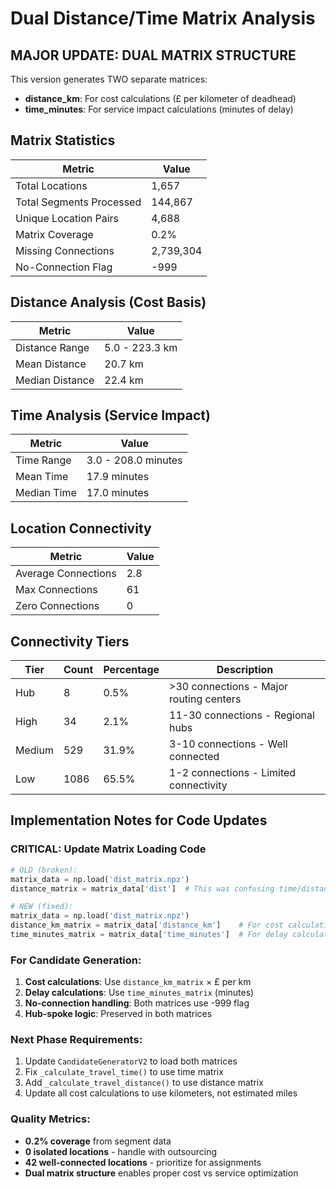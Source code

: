 # Dual Distance/Time Matrix Analysis

## MAJOR UPDATE: DUAL MATRIX STRUCTURE
This version generates TWO separate matrices:
- **distance_km**: For cost calculations (£ per kilometer of deadhead)
- **time_minutes**: For service impact calculations (minutes of delay)

## Matrix Statistics

| Metric | Value |
|--------|--------|
| Total Locations | 1,657 |
| Total Segments Processed | 144,867 |
| Unique Location Pairs | 4,688 |
| Matrix Coverage | 0.2% |
| Missing Connections | 2,739,304 |
| No-Connection Flag | -999 |

## Distance Analysis (Cost Basis)

| Metric | Value |
|--------|--------|
| Distance Range | 5.0 - 223.3 km |
| Mean Distance | 20.7 km |
| Median Distance | 22.4 km |

## Time Analysis (Service Impact)

| Metric | Value |
|--------|--------|
| Time Range | 3.0 - 208.0 minutes |
| Mean Time | 17.9 minutes |
| Median Time | 17.0 minutes |

## Location Connectivity

| Metric | Value |
|--------|--------|
| Average Connections | 2.8 |
| Max Connections | 61 |
| Zero Connections | 0 |

## Connectivity Tiers

| Tier | Count | Percentage | Description |
|------|-------|------------|-------------|
| Hub | 8 | 0.5% | >30 connections - Major routing centers |
| High | 34 | 2.1% | 11-30 connections - Regional hubs |
| Medium | 529 | 31.9% | 3-10 connections - Well connected |
| Low | 1086 | 65.5% | 1-2 connections - Limited connectivity |


## Implementation Notes for Code Updates

### CRITICAL: Update Matrix Loading Code
```python
# OLD (broken):
matrix_data = np.load('dist_matrix.npz')
distance_matrix = matrix_data['dist']  # This was confusing time/distance

# NEW (fixed):
matrix_data = np.load('dist_matrix.npz')
distance_km_matrix = matrix_data['distance_km']    # For cost calculations
time_minutes_matrix = matrix_data['time_minutes']  # For delay calculations
```

### For Candidate Generation:
1. **Cost calculations**: Use `distance_km_matrix` × £ per km
2. **Delay calculations**: Use `time_minutes_matrix` (minutes)
3. **No-connection handling**: Both matrices use -999 flag
4. **Hub-spoke logic**: Preserved in both matrices

### Next Phase Requirements:
1. Update `CandidateGeneratorV2` to load both matrices
2. Fix `_calculate_travel_time()` to use time matrix
3. Add `_calculate_travel_distance()` to use distance matrix
4. Update all cost calculations to use kilometers, not estimated miles

### Quality Metrics:
- **0.2% coverage** from segment data
- **0 isolated locations** - handle with outsourcing
- **42 well-connected locations** - prioritize for assignments
- **Dual matrix structure** enables proper cost vs service optimization
